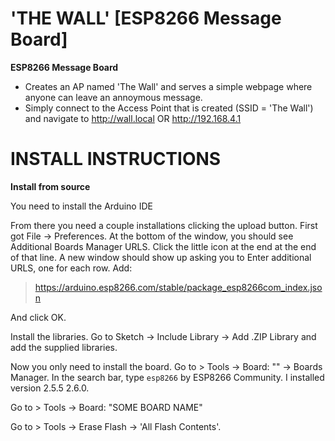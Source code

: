 # 'THE WALL' [ESP8266 Message Board]

**ESP8266 Message Board**
- Creates an AP named 'The Wall' and serves a simple webpage where anyone can leave an annoymous message.
- Simply connect to the Access Point that is created (SSID = 'The Wall') and navigate to http://wall.local OR http://192.168.4.1

# INSTALL INSTRUCTIONS
**Install from source**

You need to install the Arduino IDE 

From there you need a couple installations clicking the upload button. First got File -> Preferences. At the bottom of the window, you should see Additional Boards Manager URLS. Click the little icon at the end at the end of that line. A new window should show up asking you to Enter additional URLS, one for each row. Add:

> https://arduino.esp8266.com/stable/package_esp8266com_index.json

And click OK.

Install the libraries. Go to Sketch -> Include Library -> Add .ZIP Library and add the supplied libraries.

Now you only need to install the board. Go to > Tools -> Board: "<SOME BOARD NAME>" -> Boards Manager. In the search bar, type `esp8266` by ESP8266 Community. I installed version 2.5.5 2.6.0.

Go to > Tools -> Board: "SOME BOARD NAME"

Go to > Tools -> Erase Flash -> 'All Flash Contents'.



